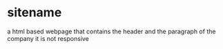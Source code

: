 # sitename
a html based webpage that contains the header and the paragraph of the company 
 it is not responsive 
